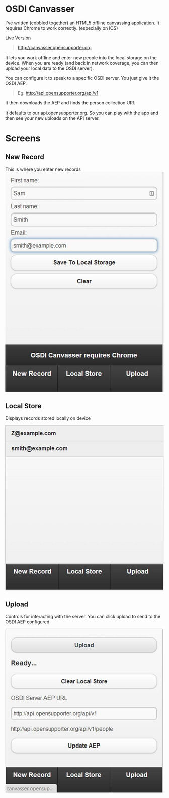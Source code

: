 # OSDI Canvasser

I've written (cobbled together) an HTML5 offline canvassing application.  It requires Chrome to work correctly. (especially on IOS)
 
Live Version

> http://canvasser.opensupporter.org
 
It lets you work offline and enter new people into the local storage on the device.  When you are ready (and back in network coverage, you can then upload your local data to the OSDI server).
 
You can configure it to speak to a specific OSDI server.  You just give it the OSDI AEP.
 
> Eg: http://api.opensupporter.org/api/v1
 
It then downloads the AEP and finds the person collection URI.

It defaults to our api.opensupporter.org.  So you can play with the app and then see your new uploads on the API server.

# Screens

## New Record
This is where you enter new records
![](/docimage/new_record.jpg)

## Local Store
Displays records stored locally on device

![](/docimage/local_store.jpg)

## Upload
Controls for interacting with the server.  You can click upload to send to the OSDI AEP configured

![](/docimage/upload.jpg)

